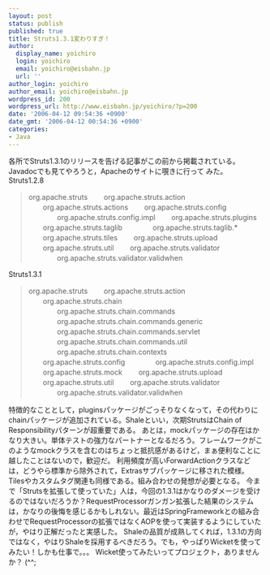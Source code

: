 ```yaml
---
layout: post
status: publish
published: true
title: Struts1.3.1変わりすぎ！
author:
  display_name: yoichiro
  login: yoichiro
  email: yoichiro@eisbahn.jp
  url: ''
author_login: yoichiro
author_email: yoichiro@eisbahn.jp
wordpress_id: 200
wordpress_url: http://www.eisbahn.jp/yoichiro/?p=200
date: '2006-04-12 09:54:36 +0900'
date_gmt: '2006-04-12 00:54:36 +0900'
categories:
- Java
---
```


各所でStruts1.3.1のリリースを告げる記事がこの前から掲載されている。Javadocでも見てやろうと，Apacheのサイトに覗きに行って
みた。
Struts1.2.8

>org.apache.struts
　　org.apache.struts.action
　　org.apache.struts.actions
　　org.apache.struts.config
　　　　org.apache.struts.config.impl
　　org.apache.struts.plugins
　　org.apache.struts.taglib
　　　　org.apache.struts.taglib.*
　　org.apache.struts.tiles
　　org.apache.struts.upload
　　org.apache.struts.util
　　org.apache.struts.validator
　　　　org.apache.struts.validator.validwhen

Struts1.3.1

>org.apache.struts
　　org.apache.struts.action
　　org.apache.struts.chain
　　　　org.apache.struts.chain.commands
　　　　org.apache.struts.chain.commands.generic
　　　　org.apache.struts.chain.commands.servlet
　　　　org.apache.struts.chain.commands.util
　　　　org.apache.struts.chain.contexts
　　org.apache.struts.config
　　　　org.apache.struts.config.impl
　　org.apache.struts.mock
　　org.apache.struts.upload
　　org.apache.struts.util
　　org.apache.struts.validator
　　　　org.apache.struts.validator.validwhen

特徴的なこととして，pluginsパッケージがごっそりなくなって，その代わりにchainパッケージが追加されている。Shaleといい，次期StrutsはChain of Responsibilityパターンが超重要である。
あとは，mockパッケージの存在はかなり大きい。単体テストの強力なパートナーとなるだろう。フレームワークがこのようなmockクラスを含むのはちょっと抵抗感があるけど，まぁ便利なことに越したことはないので，歓迎だ。
利用頻度が高いForwardActionクラスなどは，どうやら標準から除外されて，Extrasサブパッケージに移された模様。Tilesやカスタムタグ関連も同様である。組み合わせの発想が必要となる。
今まで「Strutsを拡張して使っていた」人は，今回の1.3.1はかなりのダメージを受けるのではないだろうか？RequestProcessorガンガン拡張した結果のシステムは，かなりの後悔を感じるかもしれない。最近はSpringFrameworkとの組み合わせでRequestProcessorの拡張ではなくAOPを使って実装するようにしていたが，やはり正解だったと実感した。
Shaleの品質が成熟してくれば，1.3.1の方向ではなく，やはりShaleを採用するべきだろう。でも，やっぱりWicketを使ってみたい！しかも仕事で。。。
Wicket使ってみたいってプロジェクト，ありませんか？ (^^;
